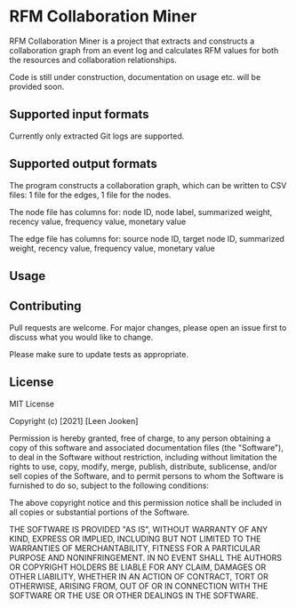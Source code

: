 # RFM Collaboration Miner

RFM Collaboration Miner is a project that extracts and constructs a collaboration graph from an event log and calculates RFM values for both the resources and collaboration relationships.

Code is still under construction, documentation on usage etc. will be provided soon.

## Supported input formats

Currently only extracted Git logs are supported. 



## Supported output formats

The program constructs a collaboration graph, which can be written to CSV files: 1 file for the edges, 1 file for the nodes.

The node file has columns for: node ID, node label, summarized weight, recency value, frequency value, monetary value

The edge file has columns for: source node ID, target node ID, summarized weight, recency value, frequency value, monetary value


## Usage

## Contributing
Pull requests are welcome. For major changes, please open an issue first to discuss what you would like to change.

Please make sure to update tests as appropriate.

## License
MIT License

Copyright (c) [2021] [Leen Jooken]

Permission is hereby granted, free of charge, to any person obtaining a copy
of this software and associated documentation files (the "Software"), to deal
in the Software without restriction, including without limitation the rights
to use, copy, modify, merge, publish, distribute, sublicense, and/or sell
copies of the Software, and to permit persons to whom the Software is
furnished to do so, subject to the following conditions:

The above copyright notice and this permission notice shall be included in all
copies or substantial portions of the Software.

THE SOFTWARE IS PROVIDED "AS IS", WITHOUT WARRANTY OF ANY KIND, EXPRESS OR
IMPLIED, INCLUDING BUT NOT LIMITED TO THE WARRANTIES OF MERCHANTABILITY,
FITNESS FOR A PARTICULAR PURPOSE AND NONINFRINGEMENT. IN NO EVENT SHALL THE
AUTHORS OR COPYRIGHT HOLDERS BE LIABLE FOR ANY CLAIM, DAMAGES OR OTHER
LIABILITY, WHETHER IN AN ACTION OF CONTRACT, TORT OR OTHERWISE, ARISING FROM,
OUT OF OR IN CONNECTION WITH THE SOFTWARE OR THE USE OR OTHER DEALINGS IN THE
SOFTWARE.
